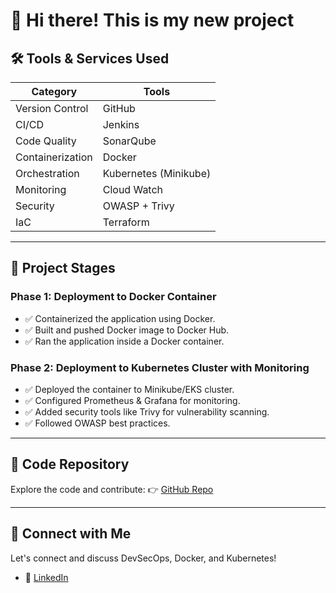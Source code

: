 # 👋 Hi there! This is my new project

## 🛠️ Tools & Services Used

| Category           | Tools                |
|--------------------|----------------------|
| Version Control     | GitHub               |
| CI/CD              | Jenkins              |
| Code Quality       | SonarQube            |
| Containerization   | Docker               |
| Orchestration      | Kubernetes (Minikube) |
| Monitoring         | Cloud Watch |
| Security           | OWASP + Trivy     |
| IaC                | Terraform |

---

## 🚦 Project Stages

### Phase 1: Deployment to Docker Container
- ✅ Containerized the application using Docker.
- ✅ Built and pushed Docker image to Docker Hub.
- ✅ Ran the application inside a Docker container.

### Phase 2: Deployment to Kubernetes Cluster with Monitoring
- ✅ Deployed the container to Minikube/EKS cluster.
- ✅ Configured Prometheus & Grafana for monitoring.
- ✅ Added security tools like Trivy for vulnerability scanning.
- ✅ Followed OWASP best practices.

---

## 📂 Code Repository
Explore the code and contribute:
👉 [GitHub Repo](https://github.com/11kamleshm/Wedding-Website-Project)

---

## 🤝 Connect with Me
Let's connect and discuss DevSecOps, Docker, and Kubernetes!
- 🔗 [LinkedIn](https://www.linkedin.com/in/kamleshchoudhary1/)
